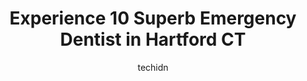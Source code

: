 ---
layout: ampstory
image: https://i0.wp.com/www.depkes.org/wp-content/uploads/2023/06/emergency-dentist-0-in-hartford-ct-1685789339.jpeg?resize=640,853
author: techidn
featured: false
description: Discover the impressive array of Emergency Dentist options in Hartford CT, where you can find 10 of the largest Emergency Dentist establishments in the area. From renowned classics to hidden
title: Experience 10 Superb Emergency Dentist in Hartford CT
cover:
   title: Experience 10 Superb Emergency Dentist in Hartford CT
   subtitle: Rickpate
   background: https://www.depkes.org/wp-content/uploads/2023/06/emergency-dentist-0-in-hartford-ct-1685789339.jpeg

pages: 
 - layout: thirds
   top: <h1>#1 Premier Dental of Connecticut in West Hartford</h1>
   bottom: "<p>They were able to fit me by the end of year for my insurance requirement. I had Staci as my dental hygienist and she was so awesome. She communicated everything she was d</p>"
   background: https://www.depkes.org/wp-content/uploads/2023/06/emergency-dentist-1-in-hartford-ct-1685789339.jpeg
   backgroundblur: true
 - layout: thirds
   top: <h1>#2 Crest Family Dental</h1>
   bottom: "<p>Staff is friendly and very helpful. Dr. Shyam is a pleasure and wonderful dentist that takes  the time and effort to explain and work with his patients. Over all an excel</p>"
   background: https://www.depkes.org/wp-content/uploads/2023/06/emergency-dentist-2-in-hartford-ct-1685789340.jpeg
   cta:
      link: https://www.depkes.org/blog/experience-10-superb-emergency-dentist-in-hartford-ct/
      text: Experience 10 Superb Emergency Dentist in Hartford CT
 - layout: thirds
   top: <h1>#3 Dental Smiles of Hartford</h1>
   bottom: "<p>550 B Farmington Ave, Hartford, CT 06105, United States</p>"
   background: https://www.depkes.org/wp-content/uploads/2023/06/emergency-dentist-3-in-hartford-ct-1685789341.jpeg
   cta:
      link: https://www.depkes.org/blog/experience-10-superb-emergency-dentist-in-hartford-ct/
      text: Experience 10 Superb Emergency Dentist in Hartford CT
 - layout: thirds
   top: <h1>#4 JP Dental Hartford</h1>
   bottom: "<p>19 Woodland St STE 32, Hartford, CT 06105, United States</p>"
   background: https://images.unsplash.com/photo-1534312527009-56c7016453e6?ixlib=rb-4.0.3&ixid=MnwxMjA3fDB8MHxwaG90by1wYWdlfHx8fGVufDB8fHx8&auto=format&fit=crop&w=640&h=853&q=80
   cta:
      link: https://www.depkes.org/blog/experience-10-superb-emergency-dentist-in-hartford-ct/
      text: Experience 10 Superb Emergency Dentist in Hartford CT
 - layout: thirds
   top: <h1>#5 Mondovi Dental</h1>
   bottom: "<p>85 Seymour St # 922, Hartford, CT 06106, United States</p>"
   background: https://plus.unsplash.com/premium_photo-1664640458616-3c74f8cb4589?ixlib=rb-4.0.3&ixid=MnwxMjA3fDB8MHxwaG90by1wYWdlfHx8fGVufDB8fHx8&auto=format&fit=crop&w=640&h=853&q=80
   cta:
      link: https://www.depkes.org/blog/experience-10-superb-emergency-dentist-in-hartford-ct/
      text: Experience 10 Superb Emergency Dentist in Hartford CT
 - layout: thirds
   top: <h1>#6 Care Dental Center</h1>
   bottom: "<p>191 Franklin Ave #2R, Hartford, CT 06114, United States</p>"
   background: https://images.unsplash.com/photo-1591393223703-56fe1347ac62?ixlib=rb-4.0.3&ixid=MnwxMjA3fDB8MHxwaG90by1wYWdlfHx8fGVufDB8fHx8&auto=format&fit=crop&w=640&h=853&q=80
   cta:
      link: https://www.depkes.org/blog/experience-10-superb-emergency-dentist-in-hartford-ct/
      text: Experience 10 Superb Emergency Dentist in Hartford CT
 - layout: thirds
   top: <h1>#7 West Hartford Dental Group</h1>
   bottom: "<p>12 N Main St #101, West Hartford, CT 06107, United States</p>"
   background: https://images.unsplash.com/photo-1527066579998-dbbae57f45ce?ixlib=rb-4.0.3&ixid=MnwxMjA3fDB8MHxwaG90by1wYWdlfHx8fGVufDB8fHx8&auto=format&fit=crop&w=640&h=853&q=80
   cta:
      link: https://www.depkes.org/blog/experience-10-superb-emergency-dentist-in-hartford-ct/
      text: Experience 10 Superb Emergency Dentist in Hartford CT
 - layout: thirds
   middle: Continue reading...
   background: https://images.unsplash.com/photo-1541356665065-22676f35dd40?ixlib=rb-4.0.3&ixid=MnwxMjA3fDB8MHxwaG90by1wYWdlfHx8fGVufDB8fHx8&auto=format&fit=crop&w=640&h=853&q=80
   cta:
      link: https://www.depkes.org/blog/experience-10-superb-emergency-dentist-in-hartford-ct/
      text: Experience 10 Superb Emergency Dentist in Hartford CT
      
---